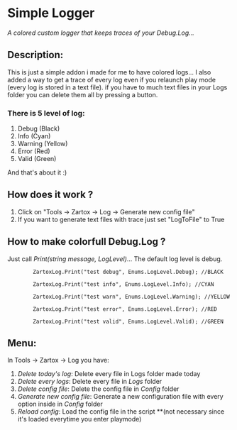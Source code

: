 # Simple Logger
*A colored custom logger that keeps traces of your Debug.Log...*

## Description:
This is just a simple addon i made for me to have colored logs... I also added a way to get a trace of every log even if you relaunch play mode (every log is stored in a text file).
if you have to much text files in your Logs folder you can delete them all by pressing a button.

### There is 5 level of log: 
1. Debug (Black)
2. Info (Cyan)
3. Warning (Yellow)
4. Error (Red)
5. Valid (Green)

And that's about it :)

## How does it work ?
1. Click on "Tools -> Zartox -> Log -> Generate new config file"
2. If you want to generate text files with trace just set "LogToFile" to True

## How to make colorfull Debug.Log ?
Just call *Print(string message, LogLevel)*... The default log level is debug.

```
        ZartoxLog.Print("test debug", Enums.LogLevel.Debug); //BLACK

        ZartoxLog.Print("test info", Enums.LogLevel.Info); //CYAN

        ZartoxLog.Print("test warn", Enums.LogLevel.Warning); //YELLOW

        ZartoxLog.Print("test error", Enums.LogLevel.Error); //RED

        ZartoxLog.Print("test valid", Enums.LogLevel.Valid); //GREEN
```

## Menu:
In Tools -> Zartox -> Log you have:

1. *Delete today's log*: Delete every file in Logs folder made today
2. *Delete every logs*: Delete every file in *Logs* folder
3. *Delete config file*: Delete the config file in *Config* folder
4. *Generate new config file*: Generate a new configuration file with every option inside in *Config* folder
5. *Reload config*: Load the config file in the script **(not necessary since it's loaded everytime you enter playmode)




